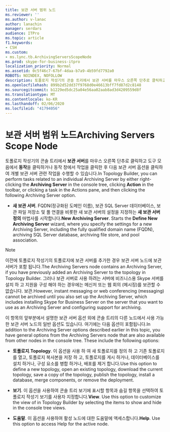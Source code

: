 ```yaml
---
title: 보관 서버 범위 노드
ms.reviewer: ''
ms.author: v-lanac
author: lanachin
manager: serdars
audience: ITPro
ms.topic: article
f1.keywords:
- CSH
ms.custom:
- ms.lync.tb.ArchivingServersScopeNode
ms.prod: skype-for-business-itpro
localization_priority: Normal
ms.assetid: 0c5f46c7-67bf-4daa-b7a9-4b59fd7792a0
ROBOTS: NOINDEX, NOFOLLOW
description: 토폴로지 작성기의 콘솔 트리에서 보관 서버를 마우스 오른쪽 단추로 클릭하고 도구 모음에서 동작을 클릭하거나 동작 창에서 작업을 클릭한 후 다음 보관 서버 옵션을 클릭하여 개별 보관 서버 관련 작업을 수행할 수 있습니다.
ms.openlocfilehash: 899b2d52dd37f9768d0e46613bff7fd87d2c8148
ms.sourcegitcommit: b1229ed5dc25a04e56aa02aab8ad3d4209559d8f
ms.translationtype: MT
ms.contentlocale: ko-KR
ms.lasthandoff: 02/06/2020
ms.locfileid: "41794056"
---
```

# <a name="archiving-servers-scope-node"></a><span data-ttu-id="a69ce-103">보관 서버 범위 노드</span><span class="sxs-lookup"><span data-stu-id="a69ce-103">Archiving Servers Scope Node</span></span>
 
<span data-ttu-id="a69ce-104">토폴로지 작성기의 콘솔 트리에서 **보관 서버**를 마우스 오른쪽 단추로 클릭하고 도구 모음에서 **동작**을 클릭하거나 동작 창에서 작업을 클릭한 후 다음 보관 서버 옵션을 클릭하여 개별 보관 서버 관련 작업을 수행할 수 있습니다.</span><span class="sxs-lookup"><span data-stu-id="a69ce-104">In Topology Builder, you can perform tasks related to an individual Archiving Server by either right-clicking the **Archiving Server** in the console tree, clicking **Action** in the toolbar, or clicking a task in the Actions pane, and then clicking the following Archiving Server option.</span></span>
  
- <span data-ttu-id="a69ce-p101">**새 보관 서버**. FQDN(정규화된 도메인 이름), 보관 SQL Server 데이터베이스, 보관 파일 저장소 및 풀 연결을 비롯한 새 보관 서버의 설정을 지정하는 **새 보관 서버 정의** 마법사를 시작합니다.</span><span class="sxs-lookup"><span data-stu-id="a69ce-p101">**New Archiving Server**. Starts the **Define New Archiving Server** wizard, where you specify the settings for a new Archiving Server, including the fully qualified domain name (FQDN), archiving SQL Server database, archiving file store, and pool association.</span></span>
    
> [!NOTE]
> <span data-ttu-id="a69ce-107">이전에 토폴로지 작성기의 토폴로지에 보관 서버를 추가한 경우 보관 서버 노드에 보관 서버가 포함 됩니다.</span><span class="sxs-lookup"><span data-stu-id="a69ce-107">The Archiving Servers node contains an Archiving Server, if you have previously added an Archiving Server to the topology in Topology Builder.</span></span> <span data-ttu-id="a69ce-108">그러나 보관 서버로 사용 하려는 서버에 비즈니스용 Skype 서버를 설치 하 고 지원을 구성 해야 하는 경우에는 메신저 또는 웹 회의 (메시징)를 보관할 수 없습니다. 보관.</span><span class="sxs-lookup"><span data-stu-id="a69ce-108">However, instant messaging or web conferencing (messaging) cannot be archived until you also set up the Archiving Server, which includes installing Skype for Business Server on the server that you want to use as an Archiving Server and configuring support for archiving.</span></span> 
  
<span data-ttu-id="a69ce-p103">이 항목의 앞부분에서 설명한 보관 서버 옵션 외에 콘솔 트리의 다른 노드에서 사용 가능한 보관 서버 노드의 일반 옵션도 있습니다. 여기에는 다음 옵션이 포함됩니다.</span><span class="sxs-lookup"><span data-stu-id="a69ce-p103">In addition to the Archiving Server options described earlier in this topic, you have general options from the Archiving Servers node that are also available from other nodes in the console tree. These include the following options:</span></span>
  
- <span data-ttu-id="a69ce-111">**토폴로지**.</span><span class="sxs-lookup"><span data-stu-id="a69ce-111">**Topology**.</span></span> <span data-ttu-id="a69ce-112">이 옵션을 사용 하 여 새 토폴로지를 정의 하 고 기존 토폴로지를 열고, 토폴로지 복사본을 저장 하 고, 토폴로지를 게시 하거나, 데이터베이스를 설치 하거나, 구성 요소를 병합 하거나, 배포를 제거 합니다.</span><span class="sxs-lookup"><span data-stu-id="a69ce-112">Use this option to define a new topology, open an existing topology, download the current topology, save a copy of the topology, publish the topology, install a database, merge components, or remove the deployment.</span></span>
    
- <span data-ttu-id="a69ce-p105">**보기**. 이 옵션을 사용하여 콘솔 트리 보기에 표시할 항목과 숨길 항목을 선택하여 토폴로지 작성기 보기를 사용자 지정합니다.</span><span class="sxs-lookup"><span data-stu-id="a69ce-p105">**View**. Use this option to customize the view of in Topology Builder by selecting the items to show and hide in the console tree views.</span></span>
    
- <span data-ttu-id="a69ce-p106">**도움말**. 이 옵션을 사용하여 활성 노드에 대한 도움말에 액세스합니다.</span><span class="sxs-lookup"><span data-stu-id="a69ce-p106">**Help**. Use this option to access Help for the active node.</span></span>
    

